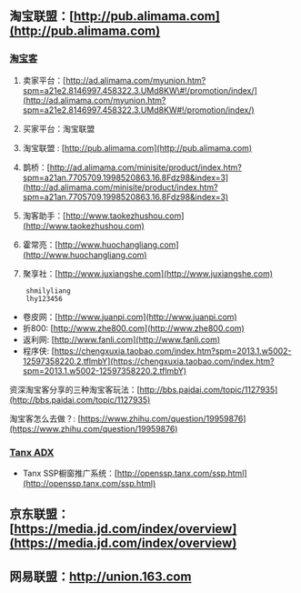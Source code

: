 ## 淘宝联盟：[http://pub.alimama.com](http://pub.alimama.com)

### [淘宝客](http://ad.alimama.com/myunion.htm?spm=a21an.7705709.1998520863.5.XLWw3V)

1. 卖家平台：[http://ad.alimama.com/myunion.htm?spm=a21e2.8146997.458322.3.UMd8KW\#!/promotion/index/](http://ad.alimama.com/myunion.htm?spm=a21e2.8146997.458322.3.UMd8KW#!/promotion/index/)

2. 买家平台：淘宝联盟

3. 淘宝联盟 : [http://pub.alimama.com](http://pub.alimama.com)

4. 鹊桥：[http://ad.alimama.com/minisite/product/index.htm?spm=a21an.7705709.1998520863.16.8Fdz98&index=3](http://ad.alimama.com/minisite/product/index.htm?spm=a21an.7705709.1998520863.16.8Fdz98&index=3)

5. 淘客助手：[http://www.taokezhushou.com](http://www.taokezhushou.com)

6. 霍常亮：[http://www.huochangliang.com](http://www.huochangliang.com)

7. 聚享社：[http://www.juxiangshe.com](http://www.juxiangshe.com)

```
    shmilyliang
    lhy123456
```

* 卷皮网：[http://www.juanpi.com](http://www.juanpi.com)
* 折800: [http://www.zhe800.com](http://www.zhe800.com)
* 返利网: [http://www.fanli.com](http://www.fanli.com)
* 程序侠: [https://chengxuxia.taobao.com/index.htm?spm=2013.1.w5002-12597358220.2.tflmbY](https://chengxuxia.taobao.com/index.htm?spm=2013.1.w5002-12597358220.2.tflmbY)

资深淘宝客分享的三种淘宝客玩法：[http://bbs.paidai.com/topic/1127935](http://bbs.paidai.com/topic/1127935)

淘宝客怎么去做？: [https://www.zhihu.com/question/19959876](https://www.zhihu.com/question/19959876)

### [Tanx ADX](http://adx.tanx.com/web/adx.html)

* Tanx SSP橱窗推广系统：[http://openssp.tanx.com/ssp.html](http://openssp.tanx.com/ssp.html)

## 京东联盟：[https://media.jd.com/index/overview](https://media.jd.com/index/overview)

## 网易联盟：http://union.163.com



